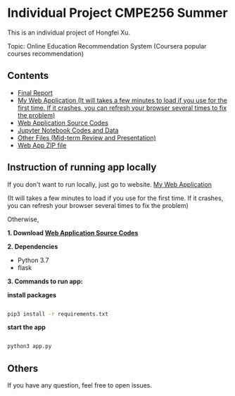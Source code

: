 # Individual Project CMPE256 Summer 

This is an individual project of Hongfei Xu.

Topic: Online Education Recommendation System (Coursera popular courses recommendation)



## Contents

* [Final Report](https://github.com/256xu/cmpe256individual/blob/master/Report_Hongfei_Xu.pdf)
* [My Web Application (It will takes a few minutes to load if you use for the first time. If it crashes, you can refresh your browser several times to fix the problem)](https://xu256indiv.herokuapp.com/)
* [Web Application Source Codes](https://github.com/256xu/256iniv)
* [Jupyter Notebook Codes and Data](https://github.com/256xu/cmpe256individual/tree/master/codes(jupyter)_and_data)
* [Other Files (Mid-term Review and Presentation)](https://github.com/256xu/cmpe256individual/tree/master/slides_and_mid_review)
* [Web App ZIP file](https://github.com/256xu/cmpe256individual/blob/master/app_cousera_recommender.zip)


## Instruction of running app locally

If you don't want to run locally, just go to website.
[My Web Application ](https://xu256indiv.herokuapp.com/)

(It will takes a few minutes to load if you use for the first time. If it crashes, you can refresh your browser several times to fix the problem)

Otherwise,

**1. Download [Web Application Source Codes](https://github.com/256xu/256iniv)**

**2. Dependencies**
* Python 3.7
* flask

**3. Commands to run app:**
 
   **install packages**
   ```bash

   pip3 install -r requirements.txt
   ```

   **start the app** 
   ```bash

   python3 app.py
   ```

## Others
If you have any question, feel free to open issues.

